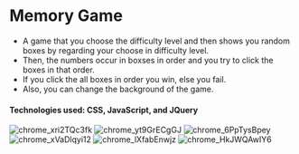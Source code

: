 # Memory Game
- A game that you choose the difficulty level and then shows you random boxes by regarding your choose in difficulty level.
- Then, the numbers occur in boxses in order and you try to click the boxes in that order. 
- If you click the all boxes in order you win, else you fail. 
- Also, you can change the background of the game.
#### Technologies used: CSS, JavaScript, and JQuery 

![chrome_xri2TQc3fk](https://user-images.githubusercontent.com/58864953/100443609-14263d00-30bb-11eb-977b-b6c5f19367b5.png)
![chrome_yt9GrECgGJ](https://user-images.githubusercontent.com/58864953/100443612-16889700-30bb-11eb-82a6-c7ecd0a8a6ca.jpg)
![chrome_6PpTysBpey](https://user-images.githubusercontent.com/58864953/100443628-1d170e80-30bb-11eb-8e5d-85a28710b706.png)
![chrome_xVaDlqyi12](https://user-images.githubusercontent.com/58864953/100443638-1f796880-30bb-11eb-810a-8a17a5d5c3f1.png)
![chrome_lXfabEnwjz](https://user-images.githubusercontent.com/58864953/100443646-21dbc280-30bb-11eb-9e9b-bd888fbc1239.png)
![chrome_HkJWQAwIY6](https://user-images.githubusercontent.com/58864953/100443649-230cef80-30bb-11eb-9cec-7270319cc6b0.png)
